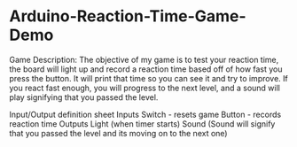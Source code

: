 # Arduino-Reaction-Time-Game-Demo
Game Description:
The objective of my game is to test your reaction time, 
the board will light up and record a reaction time based off of how fast you press the button. 
It will print that time so you can see it and try to improve. 
If you react fast enough, you will progress to the next level, and a sound will play signifying that you passed the level.

Input/Output definition sheet
Inputs
Switch - resets game
Button - records reaction time
Outputs
Light (when timer starts)
Sound (Sound will signify that you passed the level and its moving on to the next one)

